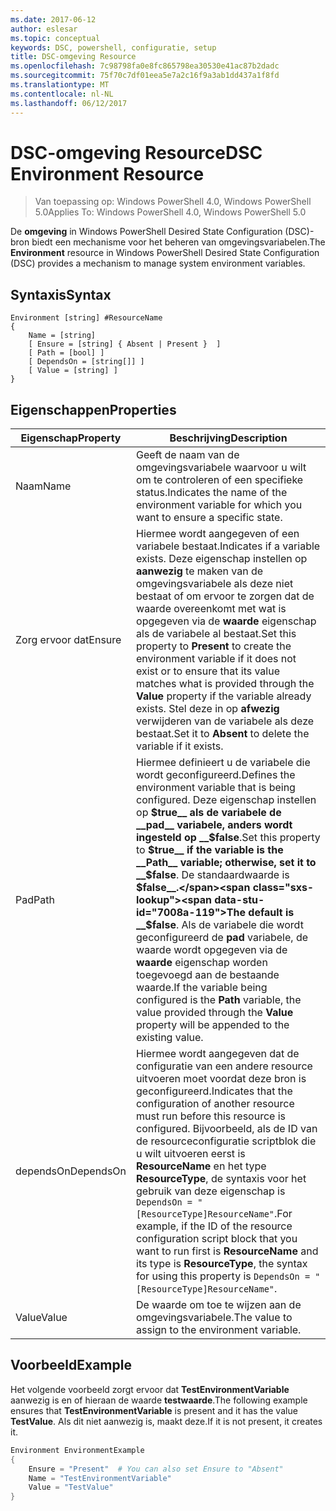 ```yaml
---
ms.date: 2017-06-12
author: eslesar
ms.topic: conceptual
keywords: DSC, powershell, configuratie, setup
title: DSC-omgeving Resource
ms.openlocfilehash: 7c98798fa0e8fc865798ea30530e41ac87b2dadc
ms.sourcegitcommit: 75f70c7df01eea5e7a2c16f9a3ab1dd437a1f8fd
ms.translationtype: MT
ms.contentlocale: nl-NL
ms.lasthandoff: 06/12/2017
---
```

# <a name="dsc-environment-resource"></a><span data-ttu-id="7008a-103">DSC-omgeving Resource</span><span class="sxs-lookup"><span data-stu-id="7008a-103">DSC Environment Resource</span></span>

> <span data-ttu-id="7008a-104">Van toepassing op: Windows PowerShell 4.0, Windows PowerShell 5.0</span><span class="sxs-lookup"><span data-stu-id="7008a-104">Applies To: Windows PowerShell 4.0, Windows PowerShell 5.0</span></span>

<span data-ttu-id="7008a-105">De __omgeving__ in Windows PowerShell Desired State Configuration (DSC)-bron biedt een mechanisme voor het beheren van omgevingsvariabelen.</span><span class="sxs-lookup"><span data-stu-id="7008a-105">The __Environment__ resource in Windows PowerShell Desired State Configuration (DSC) provides a mechanism to manage system environment variables.</span></span>

## <a name="syntax"></a><span data-ttu-id="7008a-106">Syntaxis</span><span class="sxs-lookup"><span data-stu-id="7008a-106">Syntax</span></span>
``` mof
Environment [string] #ResourceName
{
    Name = [string]
    [ Ensure = [string] { Absent | Present }  ]
    [ Path = [bool] ]
    [ DependsOn = [string[]] ]
    [ Value = [string] ]
}
```

## <a name="properties"></a><span data-ttu-id="7008a-107">Eigenschappen</span><span class="sxs-lookup"><span data-stu-id="7008a-107">Properties</span></span>

|  <span data-ttu-id="7008a-108">Eigenschap</span><span class="sxs-lookup"><span data-stu-id="7008a-108">Property</span></span>  |  <span data-ttu-id="7008a-109">Beschrijving</span><span class="sxs-lookup"><span data-stu-id="7008a-109">Description</span></span>   | 
|---|---| 
| <span data-ttu-id="7008a-110">Naam</span><span class="sxs-lookup"><span data-stu-id="7008a-110">Name</span></span>| <span data-ttu-id="7008a-111">Geeft de naam van de omgevingsvariabele waarvoor u wilt om te controleren of een specifieke status.</span><span class="sxs-lookup"><span data-stu-id="7008a-111">Indicates the name of the environment variable for which you want to ensure a specific state.</span></span>| 
| <span data-ttu-id="7008a-112">Zorg ervoor dat</span><span class="sxs-lookup"><span data-stu-id="7008a-112">Ensure</span></span>| <span data-ttu-id="7008a-113">Hiermee wordt aangegeven of een variabele bestaat.</span><span class="sxs-lookup"><span data-stu-id="7008a-113">Indicates if a variable exists.</span></span> <span data-ttu-id="7008a-114">Deze eigenschap instellen op __aanwezig__ te maken van de omgevingsvariabele als deze niet bestaat of om ervoor te zorgen dat de waarde overeenkomt met wat is opgegeven via de __waarde__ eigenschap als de variabele al bestaat.</span><span class="sxs-lookup"><span data-stu-id="7008a-114">Set this property to __Present__ to create the environment variable if it does not exist or to ensure that its value matches what is provided through the __Value__ property if the variable already exists.</span></span> <span data-ttu-id="7008a-115">Stel deze in op __afwezig__ verwijderen van de variabele als deze bestaat.</span><span class="sxs-lookup"><span data-stu-id="7008a-115">Set it to __Absent__ to delete the variable if it exists.</span></span>| 
| <span data-ttu-id="7008a-116">Pad</span><span class="sxs-lookup"><span data-stu-id="7008a-116">Path</span></span>| <span data-ttu-id="7008a-117">Hiermee definieert u de variabele die wordt geconfigureerd.</span><span class="sxs-lookup"><span data-stu-id="7008a-117">Defines the environment variable that is being configured.</span></span> <span data-ttu-id="7008a-118">Deze eigenschap instellen op __$true__ als de variabele de __pad__ variabele, anders wordt ingesteld op __$false__.</span><span class="sxs-lookup"><span data-stu-id="7008a-118">Set this property to __$true__ if the variable is the __Path__ variable; otherwise, set it to __$false__.</span></span> <span data-ttu-id="7008a-119">De standaardwaarde is __$false__.</span><span class="sxs-lookup"><span data-stu-id="7008a-119">The default is __$false__.</span></span> <span data-ttu-id="7008a-120">Als de variabele die wordt geconfigureerd de __pad__ variabele, de waarde wordt opgegeven via de __waarde__ eigenschap worden toegevoegd aan de bestaande waarde.</span><span class="sxs-lookup"><span data-stu-id="7008a-120">If the variable being configured is the __Path__ variable, the value provided through the __Value__ property will be appended to the existing value.</span></span>| 
| <span data-ttu-id="7008a-121">dependsOn</span><span class="sxs-lookup"><span data-stu-id="7008a-121">DependsOn</span></span> | <span data-ttu-id="7008a-122">Hiermee wordt aangegeven dat de configuratie van een andere resource uitvoeren moet voordat deze bron is geconfigureerd.</span><span class="sxs-lookup"><span data-stu-id="7008a-122">Indicates that the configuration of another resource must run before this resource is configured.</span></span> <span data-ttu-id="7008a-123">Bijvoorbeeld, als de ID van de resourceconfiguratie scriptblok die u wilt uitvoeren eerst is __ResourceName__ en het type __ResourceType__, de syntaxis voor het gebruik van deze eigenschap is `DependsOn = "[ResourceType]ResourceName"`.</span><span class="sxs-lookup"><span data-stu-id="7008a-123">For example, if the ID of the resource configuration script block that you want to run first is __ResourceName__ and its type is __ResourceType__, the syntax for using this property is `DependsOn = "[ResourceType]ResourceName"`.</span></span>| 
| <span data-ttu-id="7008a-124">Value</span><span class="sxs-lookup"><span data-stu-id="7008a-124">Value</span></span>| <span data-ttu-id="7008a-125">De waarde om toe te wijzen aan de omgevingsvariabele.</span><span class="sxs-lookup"><span data-stu-id="7008a-125">The value to assign to the environment variable.</span></span>| 

## <a name="example"></a><span data-ttu-id="7008a-126">Voorbeeld</span><span class="sxs-lookup"><span data-stu-id="7008a-126">Example</span></span>

<span data-ttu-id="7008a-127">Het volgende voorbeeld zorgt ervoor dat __TestEnvironmentVariable__ aanwezig is en of hieraan de waarde __testwaarde__.</span><span class="sxs-lookup"><span data-stu-id="7008a-127">The following example ensures that __TestEnvironmentVariable__ is present and it has the value __TestValue__.</span></span> <span data-ttu-id="7008a-128">Als dit niet aanwezig is, maakt deze.</span><span class="sxs-lookup"><span data-stu-id="7008a-128">If it is not present, it creates it.</span></span>

```powershell
Environment EnvironmentExample
{
    Ensure = "Present"  # You can also set Ensure to "Absent"
    Name = "TestEnvironmentVariable"
    Value = "TestValue"
}
```

